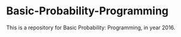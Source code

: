 # Basic-Probability-Programming

This is a repository for Basic Probability: Programming, in year 2016.

